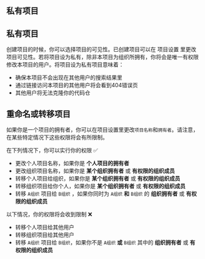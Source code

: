 ## 私有项目


## 私有项目

创建项目的时候，你可以选择项目的可见性。已创建项目可以在 项目设置 里更改项目可见性。若将项目设为私有，除非本项目为组织所拥有，你将会是唯一有权限修改本项目的用户。将项目设为私有项目意味着：

- 确保本项目不会出现在其他用户的搜索结果里
- 通过链接访问本项目的其他用户将会看到404错误页
- 其他用户将无法克隆你的代码仓


## 重命名或转移项目

如果你是一个项目的拥有者，你可以在项目设置里更改`项目名称`和`拥有者`。请注意，在某些特定情况下这些权限将会有所限制。

在下列情况下，你可以实行你的权限 ✅

- 更改个人项目名称，如果你是 **个人项目的拥有者**
- 更改组织项目名称，如果你是 **某个组织拥有者** 或 **有权限的组织成员**
- 转移个人项目给组织，如果你是 **某个组织拥有者** 或 **有权限的组织成员**
- 转移组织项目给你个人，如果你是 **某个组织拥有者** 或 **有权限的组织成员**
- 转移 `A组织` 项目给 `B组织` ，如果你同时为 `A组织` **和** `B组织` 的 **组织拥有者** 或 **有权限的组织成员**

以下情况，你的权限将会收到限制 ❌

- 转移个人项目给其他用户
- 转移组织项目给其他用户
- 转移 `A组织` 项目给 `B组织`，如果你不是 `A组织` **或** `B组织` 其中的 **组织拥有者** 或 **有权限的组织成员**